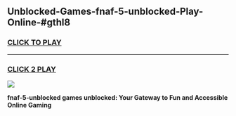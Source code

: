 
## Unblocked-Games-fnaf-5-unblocked-Play-Online-#gthl8
<h3>
<a href="https://premium.freeplayer.one?title=fnaf-5-unblocked&ref=27F">CLICK TO PLAY</a></h3>
<hr>

<h3>
<a href="https://premium.freeplayer.one?title=fnaf-5-unblocked&ref=27F">CLICK 2 PLAY</a>
  
</h3>

<a href="https://premium.freeplayer.one?title=fnaf-5-unblocked&ref=27F"><img src="https://clearcache.store/games.png"></a>


**fnaf-5-unblocked games unblocked: Your Gateway to Fun and Accessible Online Gaming**
